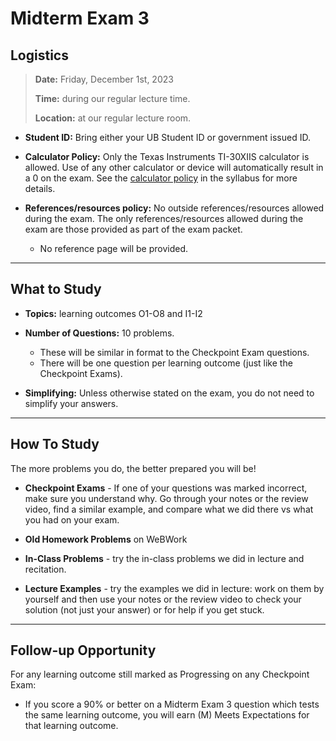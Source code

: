Midterm Exam 3
============================


## Logistics

> **Date:** Friday, December 1st, 2023
>
> **Time:** during our regular lecture time.
>
> **Location:** at our regular lecture room.

- **Student ID:** Bring either your UB Student ID or government issued ID.

- **Calculator Policy:** Only the Texas Instruments TI-30XIIS calculator is allowed. Use of any other calculator or device will automatically result in a 0 on the exam. See the [calculator policy](https://info-131.bluetangent.org/start/syllabus#calculator-and-resource-policy) in the syllabus for more details.

- **References/resources policy:** No outside references/resources allowed during the exam.  The only references/resources allowed during the exam are those provided as part of the exam packet. 
    - No reference page will be provided.  
---


## What to Study

- **Topics:** learning outcomes O1-O8 and I1-I2

- **Number of Questions:** 10 problems.
    - These will be similar in format to the Checkpoint Exam questions.
    - There will be one question per learning outcome (just like the Checkpoint Exams).

- **Simplifying:** Unless otherwise stated on the exam, you do not need to simplify your answers.


---

## How To Study

The more problems you do, the better prepared you will be!

- **Checkpoint Exams** - If one of your questions was marked incorrect, make sure you understand why. Go through your notes or the review video, find a similar example, and compare what we did there vs what you had on your exam.

- **Old Homework Problems** on WeBWork

- **In-Class Problems** - try the in-class problems we did in lecture and recitation. 

- **Lecture Examples** - try the examples we did in lecture: work on them by yourself and then use your notes or the review video to check your solution (not just your answer) or for help if you get stuck. 


---

## Follow-up Opportunity

For any learning outcome still marked as Progressing on any Checkpoint Exam:

- If you score a 90% or better on a Midterm Exam 3 question which tests the same learning outcome, you will earn (M) Meets Expectations for that learning outcome. 









